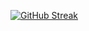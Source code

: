 [![GitHub Streak](https://streak-stats.demolab.com?user=sai-jagadesh&theme=nightowl)](https://git.io/streak-stats)
